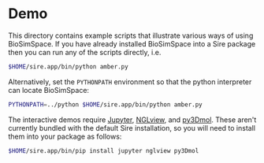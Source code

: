 # Demo

This directory contains example scripts that illustrate various ways of using
BioSimSpace. If you have already installed BioSimSpace into a Sire package then
you can run any of the scripts directly, i.e.

```bash
$HOME/sire.app/bin/python amber.py
```

Alternatively, set the `PYTHONPATH` environment so that the python interpreter
can locate BioSimSpace:

```bash
PYTHONPATH=../python $HOME/sire.app/bin/python amber.py
```

The interactive demos require [Jupyter](http://jupyter.org),
[NGLview](https://github.com/arose/nglview), and [py3Dmol](https://pypi.python.org/pypi/py3Dmol).
These aren't currently bundled with the default Sire installation, so you will
need to install them into your package as follows:

```bash
$HOME/sire.app/bin/pip install jupyter nglview py3Dmol
```
